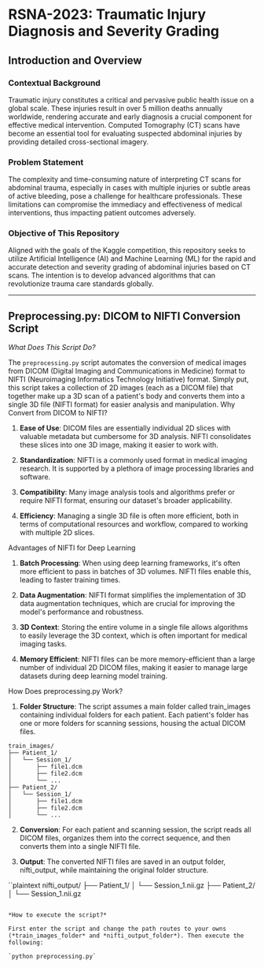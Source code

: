 # RSNA-2023: Traumatic Injury Diagnosis and Severity Grading

## Introduction and Overview

### Contextual Background

Traumatic injury constitutes a critical and pervasive public health issue on a global scale. These injuries result in over 5 million deaths annually worldwide, rendering accurate and early diagnosis a crucial component for effective medical intervention. Computed Tomography (CT) scans have become an essential tool for evaluating suspected abdominal injuries by providing detailed cross-sectional imagery.

### Problem Statement

The complexity and time-consuming nature of interpreting CT scans for abdominal trauma, especially in cases with multiple injuries or subtle areas of active bleeding, pose a challenge for healthcare professionals. These limitations can compromise the immediacy and effectiveness of medical interventions, thus impacting patient outcomes adversely.

### Objective of This Repository

Aligned with the goals of the Kaggle competition, this repository seeks to utilize Artificial Intelligence (AI) and Machine Learning (ML) for the rapid and accurate detection and severity grading of abdominal injuries based on CT scans. The intention is to develop advanced algorithms that can revolutionize trauma care standards globally.

---
## Preprocessing.py: DICOM to NIFTI Conversion Script

*What Does This Script Do?*

The `preprocessing.py` script automates the conversion of medical images from DICOM (Digital Imaging and Communications in Medicine) format to NIFTI (Neuroimaging Informatics Technology Initiative) format. Simply put, this script takes a collection of 2D images (each as a DICOM file) that together make up a 3D scan of a patient's body and converts them into a single 3D file (NIFTI format) for easier analysis and manipulation.
Why Convert from DICOM to NIFTI?

1. **Ease of Use**: DICOM files are essentially individual 2D slices with valuable metadata but cumbersome for 3D analysis. NIFTI consolidates these slices into one 3D image, making it easier to work with.

2. **Standardization**: NIFTI is a commonly used format in medical imaging research. It is supported by a plethora of image processing libraries and software.

3. **Compatibility**: Many image analysis tools and algorithms prefer or require NIFTI format, ensuring our dataset's broader applicability.

4. **Efficiency**: Managing a single 3D file is often more efficient, both in terms of computational resources and workflow, compared to working with multiple 2D slices.

Advantages of NIFTI for Deep Learning

1. **Batch Processing**: When using deep learning frameworks, it's often more efficient to pass in batches of 3D volumes. NIFTI files enable this, leading to faster training times.

2. **Data Augmentation**: NIFTI format simplifies the implementation of 3D data augmentation techniques, which are crucial for improving the model's performance and robustness.

3. **3D Context**: Storing the entire volume in a single file allows algorithms to easily leverage the 3D context, which is often important for medical imaging tasks.

4. **Memory Efficient**: NIFTI files can be more memory-efficient than a large number of individual 2D DICOM files, making it easier to manage large datasets during deep learning model training.

How Does preprocessing.py Work?

1. **Folder Structure**: The script assumes a main folder called train_images containing individual folders for each patient. Each patient's folder has one or more folders for scanning sessions, housing the actual DICOM files.

```plaintext
train_images/
├── Patient_1/
│   └── Session_1/
│       ├── file1.dcm
│       ├── file2.dcm
│       └── ...
├── Patient_2/
│   └── Session_1/
│       ├── file1.dcm
│       ├── file2.dcm
│       └── ...
```

2. **Conversion**: For each patient and scanning session, the script reads all DICOM files, organizes them into the correct sequence, and then converts them into a single NIFTI file.

3. **Output**: The converted NIFTI files are saved in an output folder, nifti_output, while maintaining the original folder structure.

``plaintext
nifti_output/
├── Patient_1/
│   └── Session_1.nii.gz
├── Patient_2/
│   └── Session_1.nii.gz
```

*How to execute the script?*

First enter the script and change the path routes to your owns (*train_images_folder* and *nifti_output_folder*). Then execute the following:

`python preprocessing.py`